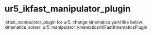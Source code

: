 # ur5_ikfast_manipulator_plugin
ikfast_manipulator_plugin for ur5.
change kinematics.yaml like below:
kinematics_solver: ur5_manipulator_kinematics/IKFastKinematicsPlugin
